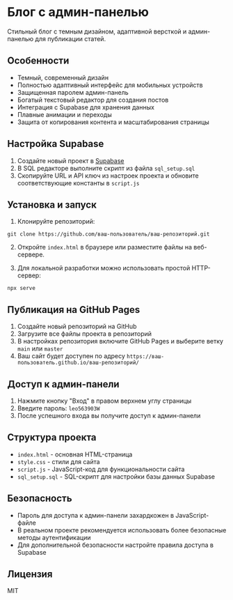# Блог с админ-панелью

Стильный блог с темным дизайном, адаптивной версткой и админ-панелью для публикации статей.

## Особенности

- Темный, современный дизайн
- Полностью адаптивный интерфейс для мобильных устройств
- Защищенная паролем админ-панель
- Богатый текстовый редактор для создания постов
- Интеграция с Supabase для хранения данных
- Плавные анимации и переходы
- Защита от копирования контента и масштабирования страницы

## Настройка Supabase

1. Создайте новый проект в [Supabase](https://supabase.com/)
2. В SQL редакторе выполните скрипт из файла `sql_setup.sql`
3. Скопируйте URL и API ключ из настроек проекта и обновите соответствующие константы в `script.js`

## Установка и запуск

1. Клонируйте репозиторий:
```
git clone https://github.com/ваш-пользователь/ваш-репозиторий.git
```

2. Откройте `index.html` в браузере или разместите файлы на веб-сервере.

3. Для локальной разработки можно использовать простой HTTP-сервер:
```
npx serve
```

## Публикация на GitHub Pages

1. Создайте новый репозиторий на GitHub
2. Загрузите все файлы проекта в репозиторий
3. В настройках репозитория включите GitHub Pages и выберите ветку `main` или `master`
4. Ваш сайт будет доступен по адресу `https://ваш-пользователь.github.io/ваш-репозиторий/`

## Доступ к админ-панели

1. Нажмите кнопку "Вход" в правом верхнем углу страницы
2. Введите пароль: `leo563903W`
3. После успешного входа вы получите доступ к админ-панели

## Структура проекта

- `index.html` - основная HTML-страница
- `style.css` - стили для сайта
- `script.js` - JavaScript-код для функциональности сайта
- `sql_setup.sql` - SQL-скрипт для настройки базы данных Supabase

## Безопасность

- Пароль для доступа к админ-панели захардкожен в JavaScript-файле
- В реальном проекте рекомендуется использовать более безопасные методы аутентификации
- Для дополнительной безопасности настройте правила доступа в Supabase

## Лицензия

MIT 